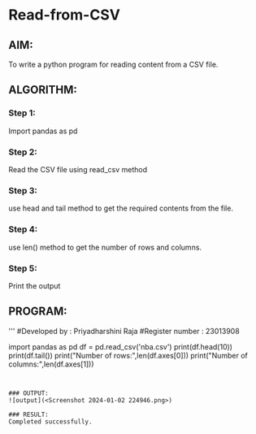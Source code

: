 # Read-from-CSV

## AIM:
To write a python program for reading content from a CSV file.

## ALGORITHM:
### Step 1:
Import pandas as pd
### Step 2:
Read the CSV file using read_csv method
### Step 3:
use head and tail method to get the required contents from the file.
### Step 4:
use len() method to get the number of rows and columns.
### Step 5:
Print the output

## PROGRAM:

'''
#Developed by : Priyadharshini Raja
#Register number : 23013908

import pandas as pd
df = pd.read_csv('nba.csv')
print(df.head(10))
print(df.tail())
print("Number of rows:",len(df.axes[0]))
print("Number of columns:",len(df.axes[1]))

```


### OUTPUT:
![output](<Screenshot 2024-01-02 224946.png>)

### RESULT:
Completed successfully.